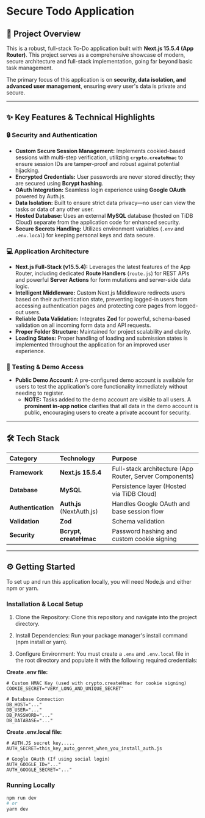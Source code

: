 # Secure Todo Application

## 🚀 Project Overview

This is a robust, full-stack To-Do application built with **Next.js 15.5.4 (App Router)**. This project serves as a comprehensive showcase of modern, secure architecture and full-stack implementation, going far beyond basic task management.

The primary focus of this application is on **security, data isolation, and advanced user management**, ensuring every user's data is private and secure.

---

## ✨ Key Features & Technical Highlights

### 🔒 Security and Authentication

- **Custom Secure Session Management:** Implements cookied-based sessions with multi-step verification, utilizing **`crypto.createHmac`** to ensure session IDs are tamper-proof and robust against potential hijacking.
- **Encrypted Credentials:** User passwords are never stored directly; they are secured using **Bcrypt hashing**.
- **OAuth Integration:** Seamless login experience using **Google OAuth** powered by Auth.js.
- **Data Isolation:** Built to ensure strict data privacy—no user can view the tasks or data of any other user.
- **Hosted Database:** Uses an external **MySQL** database (hosted on TiDB Cloud) separate from the application code for enhanced security.
- **Secure Secrets Handling:** Utilizes environment variables (`.env` and `.env.local`) for keeping personal keys and data secure.

### 💻 Application Architecture

- **Next.js Full-Stack (v15.5.4):** Leverages the latest features of the App Router, including dedicated **Route Handlers** (`route.js`) for REST APIs and powerful **Server Actions** for form mutations and server-side data logic.
- **Intelligent Middleware:** Custom Next.js Middleware redirects users based on their authentication state, preventing logged-in users from accessing authentication pages and protecting core pages from logged-out users.
- **Reliable Data Validation:** Integrates **Zod** for powerful, schema-based validation on all incoming form data and API requests.
- **Proper Folder Structure:** Maintained for project scalability and clarity.
- **Loading States:** Proper handling of loading and submission states is implemented throughout the application for an improved user experience.

### 🧪 Testing & Demo Access

- **Public Demo Account:** A pre-configured demo account is available for users to test the application's core functionality immediately without needing to register.
  - **NOTE:** Tasks added to the demo account are visible to all users. A **prominent in-app notice** clarifies that all data in the demo account is public, encouraging users to create a private account for security.

---

## 🛠️ Tech Stack

| Category           | Technology                | Purpose                                                 |
| :----------------- | :------------------------ | :------------------------------------------------------ |
| **Framework**      | **Next.js 15.5.4**        | Full-stack architecture (App Router, Server Components) |
| **Database**       | **MySQL**                 | Persistence layer (Hosted via TiDB Cloud)               |
| **Authentication** | **Auth.js** (NextAuth.js) | Handles Google OAuth and base session flow              |
| **Validation**     | **Zod**                   | Schema validation                                       |
| **Security**       | **Bcrypt, createHmac**    | Password hashing and custom cookie signing              |

---

## ⚙️ Getting Started

To set up and run this application locally, you will need Node.js and either npm or yarn.

### Installation & Local Setup

1. Clone the Repository: Clone this repository and navigate into the project directory.

2. Install Dependencies: Run your package manager's install command (npm install or yarn).

3. Configure Environment: You must create a `.env` and `.env.local` file in the root directory and populate it with the following required credentials:

**Create .env file:**

```env
# Custom HMAC Key (used with crypto.createHmac for cookie signing)
COOKIE_SECRET="VERY_LONG_AND_UNIQUE_SECRET"

# Database Connection
DB_HOST="..."
DB_USER="..."
DB_PASSWORD="..."
DB_DATABASE="..."
```

**Create .env.local file:**

```env.local
# AUTH.JS secret key.....
AUTH_SECRET=this_key_auto_genret_when_you_install_auth.js

# Google OAuth (If using social login)
AUTH_GOOGLE_ID="..."
AUTH_GOOGLE_SECRET="..."
```

### Running Locally

```bash
npm run dev
# or
yarn dev
```
